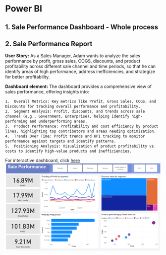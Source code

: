# Power BI

## 1. Sale Performance Dashboard - Whole process


## 2. Sale Performance Report
**User Story:**
As a Sales Manager, Adam wants to analyze the sales performance by profit, gross sales, COGS, discounts, and product profitability across different sale channel and time periods, so that he can identify areas of high performance, address inefficiencies, and strategize for better profitability.

**Dashboard element:**
The dashboard provides a comprehensive view of sales performance, offering insights into:

	1.	Overall Metrics: Key metrics like Profit, Gross Sales, COGS, and Discounts for tracking overall performance and profitability.
	2.	Segment Analysis: Profit, discounts, and trends across sale channel (e.g., Government, Enterprise), helping identify high-performing and underperforming areas.
	3.	Product Performance: Profitability and cost efficiency by product lines, highlighting top contributors and areas needing optimization.
	4.	Trends Over Time: Profit trends and KPI tracking to monitor performance against targets and identify patterns.
	5.	Positioning Analysis: Visualization of product profitability vs. costs to identify high-value products and inefficiencies.

For interactive dashboard, click [here](https://app.powerbi.com/view?r=eyJrIjoiNjllZmI1YWMtMTIxZS00ZGZhLWI0OWEtNjQyYzBlZmZhMjMxIiwidCI6ImFmMWYzNzUzLTM5MjUtNGU2Zi05NDliLTk3YzAwNzMyMDgwMyIsImMiOjEwfQ%3D%3D)
[![Sale Performance](assets/sale_performance.png)](https://app.powerbi.com/view?r=eyJrIjoiNjllZmI1YWMtMTIxZS00ZGZhLWI0OWEtNjQyYzBlZmZhMjMxIiwidCI6ImFmMWYzNzUzLTM5MjUtNGU2Zi05NDliLTk3YzAwNzMyMDgwMyIsImMiOjEwfQ%3D%3D)

